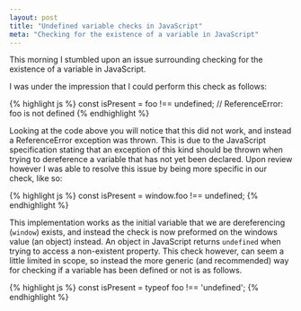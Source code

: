 ```yaml
---
layout: post
title: "Undefined variable checks in JavaScript"
meta: "Checking for the existence of a variable in JavaScript"
---
```


This morning I stumbled upon an issue surrounding checking for the existence of a variable in JavaScript.
<!--more-->
I was under the impression that I could perform this check as follows:

{% highlight js %}
const isPresent = foo !== undefined;
// ReferenceError: foo is not defined
{% endhighlight %}

Looking at the code above you will notice that this did not work, and instead a ReferenceError exception was thrown.
This is due to the JavaScript specification stating that an exception of this kind should be thrown when trying to dereference a variable that has not yet been declared.
Upon review however I was able to resolve this issue by being more specific in our check, like so:

{% highlight js %}
const isPresent = window.foo !== undefined;
{% endhighlight %}

This implementation works as the initial variable that we are dereferencing (`window`) exists, and instead the check is now preformed on the windows value (an object) instead.
An object in JavaScript returns `undefined` when trying to access a non-existent property.
This check however, can seem a little limited in scope, so instead the more generic (and recommended) way for checking if a variable has been defined or not is as follows.

{% highlight js %}
const isPresent = typeof foo !== 'undefined';
{% endhighlight %}
